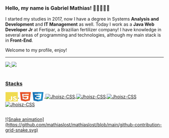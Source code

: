 ### Hello, my name is Gabriel Mathias! 👋🏼👨🏻‍💻

I started my studies in 2017, now I have a degree in Systems **Analysis and Development** and **IT Management** as well. Today I work as a **Java Web Developer Jr** at Fertipar, a Brazilian fertilizer company! I have knowledge in several areas of programming and technologies, although my main stack is in **Front-End**.

Welcome to my profile, enjoy!
____

<div>
 <a href="https://github.com/jhoisz">
<img height="170em" src="https://github-readme-stats.vercel.app/api/top-langs/?username=mathiaslost&layout=compact&langs_count=7&theme=dark"/>
<img height="170em" src="https://github-readme-stats.vercel.app/api?username=mathiaslost&show_icons=true&theme=dark&include_all_commits=true&count_private=true"/>
</div>
<div style="display: inline_block"><br>
<h3>Stacks</h3>
<img align="center" alt="Jhoisz-Js" height="30" width="40" src="https://raw.githubusercontent.com/devicons/devicon/master/icons/javascript/javascript-plain.svg">
<img align="center" alt="Jhoisz-HTML5" height="30" width="40" src="https://raw.githubusercontent.com/devicons/devicon/master/icons/html5/html5-original.svg"><img align="center" alt="Jhoisz-CSS" height="30" width="40" src="https://raw.githubusercontent.com/devicons/devicon/master/icons/css3/css3-original.svg">
<img align="center" alt="Jhoisz-CSS" height="30" width="40" src="https://raw.githubusercontent.com/jmnote/z-icons/master/svg/bootstrap.svg">
<img align="center" alt="Jhoisz-CSS" height="30" width="40" src="https://raw.githubusercontent.com/jmnote/z-icons/master/svg/java.svg">
<img align="center" alt="Jhoisz-CSS" height="30" width="40" src="https://raw.githubusercontent.com/jmnote/z-icons/master/svg/php.svg">
<img align="center" alt="Jhoisz-CSS" height="30" width="40" src="https://raw.githubusercontent.com/jmnote/z-icons/master/svg/git.svg">
</div> 
  
  ##
    
 <div>
 ![Snake animation](https://github.com/mathiaslost/mathiaslost/blob/main/github-contribution-grid-snake.svg)
</div>
